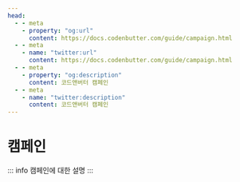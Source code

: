 ```yaml
---
head:
  - - meta
    - property: "og:url"
      content: https://docs.codenbutter.com/guide/campaign.html
  - - meta
    - name: "twitter:url"
      content: https://docs.codenbutter.com/guide/campaign.html
  - - meta
    - property: "og:description"
      content: 코드앤버터 캠페인
  - - meta
    - name: "twitter:description"
      content: 코드앤버터 캠페인
---
```


# 캠페인

::: info
캠페인에 대한 설명
:::
